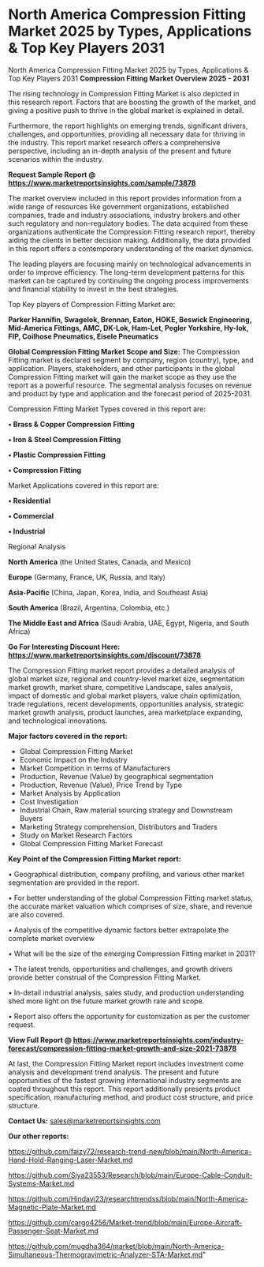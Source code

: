 # North America Compression Fitting Market 2025 by Types, Applications & Top Key Players 2031
North America Compression Fitting Market 2025 by Types, Applications & Top Key Players 2031
<Strong> Compression Fitting Market Overview 2025 - 2031</strong>

The rising technology in Compression Fitting Market is also depicted in this research report. Factors that are boosting the growth of the market, and giving a positive push to thrive in the global market is explained in detail.

Furthermore, the report highlights on emerging trends, significant drivers, challenges, and opportunities, providing all necessary data for thriving in the industry. This report market research offers a comprehensive perspective, including an in-depth analysis of the present and future scenarios within the industry.

<strong>Request Sample Report @ <a href=https://www.marketreportsinsights.com/sample/73878>https://www.marketreportsinsights.com/sample/73878</a></strong>

The market overview included in this report provides information from a wide range of resources like government organizations, established companies, trade and industry associations, industry brokers and other such regulatory and non-regulatory bodies. The data acquired from these organizations authenticate the Compression Fitting research report, thereby aiding the clients in better decision making. Additionally, the data provided in this report offers a contemporary understanding of the market dynamics.

The leading players are focusing mainly on technological advancements in order to improve efficiency. The long-term development patterns for this market can be captured by continuing the ongoing process improvements and financial stability to invest in the best strategies.

Top Key players of Compression Fitting Market are:

<strong>Parker Hannifin, Swagelok, Brennan, Eaton, HOKE, Beswick Engineering, Mid-America Fittings, AMC, DK-Lok, Ham-Let, Pegler Yorkshire, Hy-lok, FIP, Coilhose Pneumatics, Eisele Pneumatics</strong>

<strong><b>Global Compression Fitting Market Scope and Size:</b></strong>
The Compression Fitting market is declared segment by company, region (country), type, and application. Players, stakeholders, and other participants in the global Compression Fitting market will gain the market scope as they use the report as a powerful resource. The segmental analysis focuses on revenue and product by type and application and the forecast period of 2025-2031.

Compression Fitting Market Types covered in this report are:

<strong>• Brass & Copper Compression Fitting

• Iron & Steel Compression Fitting

• Plastic Compression Fitting

• Compression Fitting</strong>

Market Applications covered in this report are:

<strong>• Residential

• Commercial

• Industrial</strong> 

Regional Analysis

<strong>North America</strong> (the United States, Canada, and Mexico)

<strong>Europe</strong> (Germany, France, UK, Russia, and Italy)

<strong>Asia-Pacific</strong> (China, Japan, Korea, India, and Southeast Asia)

<strong>South America</strong> (Brazil, Argentina, Colombia, etc.)

<strong>The Middle East and Africa</strong> (Saudi Arabia, UAE, Egypt, Nigeria, and South Africa)

<strong>Go For Interesting Discount Here: <a href=https://www.marketreportsinsights.com/discount/73878>https://www.marketreportsinsights.com/discount/73878</a></strong>

The Compression Fitting market report provides a detailed analysis of global market size, regional and country-level market size, segmentation market growth, market share, competitive Landscape, sales analysis, impact of domestic and global market players, value chain optimization, trade regulations, recent developments, opportunities analysis, strategic market growth analysis, product launches, area marketplace expanding, and technological innovations.

<strong><b>Major factors covered in the report:</b></strong>
<ul>
  <li>Global Compression Fitting Market </li>
  <li>Economic Impact on the Industry</li>
  <li>Market Competition in terms of Manufacturers</li>
  <li>Production, Revenue (Value) by geographical segmentation</li>
  <li>Production, Revenue (Value), Price Trend by Type</li>
  <li>Market Analysis by Application</li>
  <li>Cost Investigation</li>
  <li>Industrial Chain, Raw material sourcing strategy and Downstream Buyers</li>
  <li>Marketing Strategy comprehension, Distributors and Traders</li>
  <li>Study on Market Research Factors</li>
  <li>Global Compression Fitting Market Forecast</li>
</ul>

<strong><b>Key Point of the Compression Fitting Market report:</b></strong>

• Geographical distribution, company profiling, and various other market segmentation are provided in the report.

• For better understanding of the global Compression Fitting market status, the accurate market valuation which comprises of size, share, and revenue are also covered.

• Analysis of the competitive dynamic factors better extrapolate the complete market overview

• What will be the size of the emerging Compression Fitting market in 2031?

• The latest trends, opportunities and challenges, and growth drivers provide better construal of the Compression Fitting Market.

• In-detail industrial analysis, sales study, and production understanding shed more light on the future market growth rate and scope.

• Report also offers the opportunity for customization as per the customer request.

<strong><b>View Full Report @ <a href=https://www.marketreportsinsights.com/industry-forecast/compression-fitting-market-growth-and-size-2021-73878>https://www.marketreportsinsights.com/industry-forecast/compression-fitting-market-growth-and-size-2021-73878</a></b></strong>


At last, the Compression Fitting Market report includes investment come analysis and development trend analysis. The present and future opportunities of the fastest growing international industry segments are coated throughout this report. This report additionally presents product specification, manufacturing method, and product cost structure, and price structure.

<strong>Contact Us:</strong>
sales@marketreportsinsights.com

<strong>Our other reports:</strong>

<a href=https://github.com/faizy72/research-trend-new/blob/main/North-America-Hand-Hold-Ranging-Laser-Market.md>https://github.com/faizy72/research-trend-new/blob/main/North-America-Hand-Hold-Ranging-Laser-Market.md</a>

<a href=https://github.com/Siya23553/Research/blob/main/Europe-Cable-Conduit-Systems-Market.md>https://github.com/Siya23553/Research/blob/main/Europe-Cable-Conduit-Systems-Market.md</a>

<a href=https://github.com/Hindavi23/researchtrendss/blob/main/North-America-Magnetic-Plate-Market.md>https://github.com/Hindavi23/researchtrendss/blob/main/North-America-Magnetic-Plate-Market.md</a>

<a href=https://github.com/cargo4256/Market-trend/blob/main/Europe-Aircraft-Passenger-Seat-Market.md>https://github.com/cargo4256/Market-trend/blob/main/Europe-Aircraft-Passenger-Seat-Market.md</a>

<a href=https://github.com/mugdha364/market/blob/main/North-America-Simultaneous-Thermogravimetric-Analyzer-STA-Market.md>https://github.com/mugdha364/market/blob/main/North-America-Simultaneous-Thermogravimetric-Analyzer-STA-Market.md</a>"
